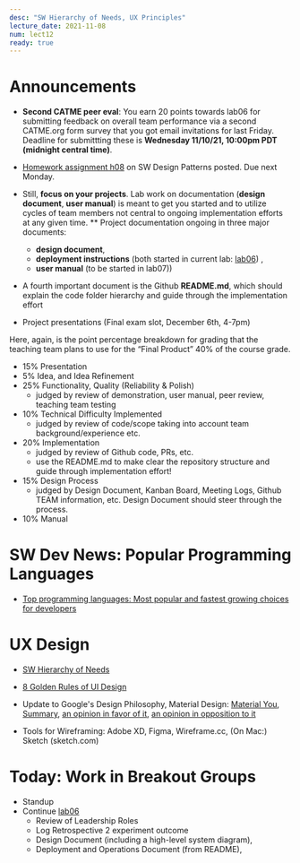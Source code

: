 ```yaml
---
desc: "SW Hierarchy of Needs, UX Principles"
lecture_date: 2021-11-08
num: lect12
ready: true
---
```


# Announcements
* **Second CATME peer eval**: You earn 20 points towards lab06 for submitting feedback on overall team performance via a second CATME.org form survey that you got email invitations for last Friday. Deadline for submittting these is **Wednesday 11/10/21, 10:00pm PDT (midnight central time)**.
* [Homework assignment h08](https://ucsb-cs148.github.io/s21/hwk/h08/) on SW Design Patterns posted. Due next Monday. 

* Still, **focus on your projects**. Lab work on documentation (**design document**, **user manual**) is meant to get you started and to utilize cycles of team members not central to ongoing implementation efforts at any given time. 
** Project documentation ongoing in three major documents: 
    * **design document**,
    * **deployment instructions** (both started in current lab: [lab06](https://ucsb-cs148.github.io/s21/lab/lab06/)) , 
    * **user manual** (to be started in lab07))
* A fourth important document is the Github **README.md**, which should explain the code folder hierarchy and guide through the implementation effort 
* Project presentations (Final exam slot, December 6th, 4-7pm)

Here, again, is the point percentage breakdown for grading that the teaching team plans to use for the “Final Product” 40% of the course grade.

* 15% Presentation
* 5% Idea, and Idea Refinement 
* 25% Functionality, Quality (Reliability & Polish) 
    * judged by review of demonstration, user manual, peer review, teaching team testing 
* 10% Technical Difficulty Implemented 
    * judged by review of code/scope taking into account team background/experience etc.
* 20% Implementation 
    * judged by review of Github code, PRs, etc. 
    * use the README.md to make clear the repository structure and guide through implementation effort! 
* 15% Design Process 
    * judged by Design Document, Kanban Board, Meeting Logs, Github TEAM information, etc. Design Document should steer through the process.
* 10% Manual 

# SW Dev News: Popular Programming Languages
* [Top programming languages: Most popular and fastest growing choices for developers](https://www.zdnet.com/article/top-programming-languages-most-popular-and-fastest-growing-choices-for-developers/)

# UX Design
* [SW Hierarchy of Needs](https://www.cs.ucsb.edu/~holl/CS148/handouts/HierarchyOfNeeds.pdf)
* [8 Golden Rules of UI Design](https://sites.cs.ucsb.edu/~holl/CS148/handouts/Slides_UIPrinciples.pdf) 
* Update to Google's Design Philosophy, Material Design: [Material You](https://material.io/blog/announcing-material-you), [Summary](https://www.engadget.com/google-material-you-android-personalized-redesign-182501466.html), [an opinion in favor of it](https://www.androidpolice.com/everything-i-love-about-material-you/), [an opinion in opposition to it](https://www.androidpolice.com/everything-i-hate-about-material-you/)

* Tools for Wireframing: Adobe XD, Figma, Wireframe.cc, (On Mac:) Sketch (sketch.com)

# Today: Work in Breakout Groups
* Standup
* Continue [lab06](https://ucsb-cs148.github.io/s21/lab/lab06/) 
    * Review of Leadership Roles 
    * Log Retrospective 2 experiment outcome
    * Design Document (including a high-level system diagram), 
    * Deployment and Operations Document (from README), 





